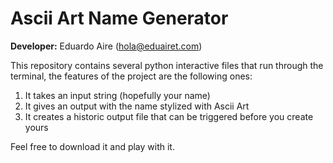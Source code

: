 # Ascii Art Name Generator

**Developer:** Eduardo Aire (hola@eduairet.com)

This repository contains several python interactive files that run through the terminal, the features of the project are the following ones:
1. It takes an input string (hopefully your name)
2. It gives an output with the name stylized with Ascii Art
3. It creates a historic output file that can be triggered before you create yours

Feel free to download it and play with it.